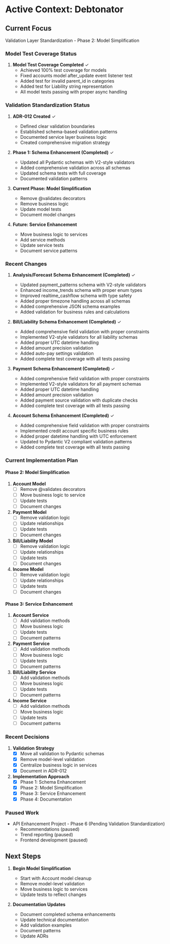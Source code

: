 # Active Context: Debtonator

## Current Focus
Validation Layer Standardization - Phase 2: Model Simplification

### Model Test Coverage Status
1. **Model Test Coverage Completed** ✓
   - Achieved 100% test coverage for models
   - Fixed accounts model after_update event listener test
   - Added test for invalid parent_id in categories
   - Added test for Liability string representation
   - All model tests passing with proper async handling

### Validation Standardization Status
1. **ADR-012 Created** ✓
   - Defined clear validation boundaries
   - Established schema-based validation patterns
   - Documented service layer business logic
   - Created comprehensive migration strategy

2. **Phase 1: Schema Enhancement (Completed)** ✓
   - Updated all Pydantic schemas with V2-style validators
   - Added comprehensive validation across all schemas
   - Updated schema tests with full coverage
   - Documented validation patterns

3. **Current Phase: Model Simplification**
   - Remove @validates decorators
   - Remove business logic
   - Update model tests
   - Document model changes

4. **Future: Service Enhancement**
   - Move business logic to services
   - Add service methods
   - Update service tests
   - Document service patterns

### Recent Changes
1. **Analysis/Forecast Schema Enhancement (Completed)** ✓
   - Updated payment_patterns schema with V2-style validators
   - Enhanced income_trends schema with proper enum types
   - Improved realtime_cashflow schema with type safety
   - Added proper timezone handling across all schemas
   - Added comprehensive JSON schema examples
   - Added validation for business rules and calculations

2. **Bill/Liability Schema Enhancement (Completed)** ✓
   - Added comprehensive field validation with proper constraints
   - Implemented V2-style validators for all liability schemas
   - Added proper UTC datetime handling
   - Added amount precision validation
   - Added auto-pay settings validation
   - Added complete test coverage with all tests passing

3. **Payment Schema Enhancement (Completed)** ✓
   - Added comprehensive field validation with proper constraints
   - Implemented V2-style validators for all payment schemas
   - Added proper UTC datetime handling
   - Added amount precision validation
   - Added payment source validation with duplicate checks
   - Added complete test coverage with all tests passing

4. **Account Schema Enhancement (Completed)** ✓
   - Added comprehensive field validation with proper constraints
   - Implemented credit account specific business rules
   - Added proper datetime handling with UTC enforcement
   - Updated to Pydantic V2 compliant validation patterns
   - Added complete test coverage with all tests passing

### Current Implementation Plan

#### Phase 2: Model Simplification
1. **Account Model**
   - [ ] Remove @validates decorators
   - [ ] Move business logic to service
   - [ ] Update tests
   - [ ] Document changes

2. **Payment Model**
   - [ ] Remove validation logic
   - [ ] Update relationships
   - [ ] Update tests
   - [ ] Document changes

3. **Bill/Liability Model**
   - [ ] Remove validation logic
   - [ ] Update relationships
   - [ ] Update tests
   - [ ] Document changes

4. **Income Model**
   - [ ] Remove validation logic
   - [ ] Update relationships
   - [ ] Update tests
   - [ ] Document changes

#### Phase 3: Service Enhancement
1. **Account Service**
   - [ ] Add validation methods
   - [ ] Move business logic
   - [ ] Update tests
   - [ ] Document patterns

2. **Payment Service**
   - [ ] Add validation methods
   - [ ] Move business logic
   - [ ] Update tests
   - [ ] Document patterns

3. **Bill/Liability Service**
   - [ ] Add validation methods
   - [ ] Move business logic
   - [ ] Update tests
   - [ ] Document patterns

4. **Income Service**
   - [ ] Add validation methods
   - [ ] Move business logic
   - [ ] Update tests
   - [ ] Document patterns

### Recent Decisions
1. **Validation Strategy**
   - [x] Move all validation to Pydantic schemas
   - [x] Remove model-level validation
   - [x] Centralize business logic in services
   - [x] Document in ADR-012

2. **Implementation Approach**
   - [x] Phase 1: Schema Enhancement
   - [x] Phase 2: Model Simplification
   - [x] Phase 3: Service Enhancement
   - [x] Phase 4: Documentation

### Paused Work
- API Enhancement Project - Phase 6 (Pending Validation Standardization)
  - Recommendations (paused)
  - Trend reporting (paused)
  - Frontend development (paused)

## Next Steps
1. **Begin Model Simplification**
   - Start with Account model cleanup
   - Remove model-level validation
   - Move business logic to services
   - Update tests to reflect changes

2. **Documentation Updates**
   - Document completed schema enhancements
   - Update technical documentation
   - Add validation examples
   - Document patterns
   - Update ADRs
